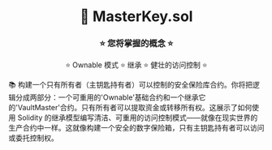 <div align="center">

# 🚀 MasterKey.sol

### ⭐ 您将掌握的概念 ⭐

⭐ Ownable 模式 ⭐ 继承 ⭐ 健壮的访问控制 ⭐

</div>

📚 构建一个只有所有者（主钥匙持有者）可以控制的安全保险库合约。你将把逻辑分成两部分：一个可重用的'Ownable'基础合约和一个继承它的'VaultMaster'合约。只有所有者可以提取资金或转移所有权。这展示了如何使用 Solidity 的继承模型编写清洁、可重用的访问控制模式——就像在现实世界的生产合约中一样。这就像构建一个安全的数字保险箱，只有主钥匙持有者可以访问或委托控制权。
